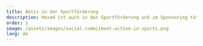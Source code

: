 ```yaml
---
title: Aktiv in der Sportförderung
description: Hexad ist auch in der Sportförderung und im Sponsoring tätig. Wir sponsern den alljährlichen Marathon in Wolfsburg, den Ruderverein eV Wolfsburg, Lupo Martini und die Wolfsburger Fußball GmbH.
order: 1
image: /assets/images/social-commitment-active-in-sports.png
lang: de
---
```

